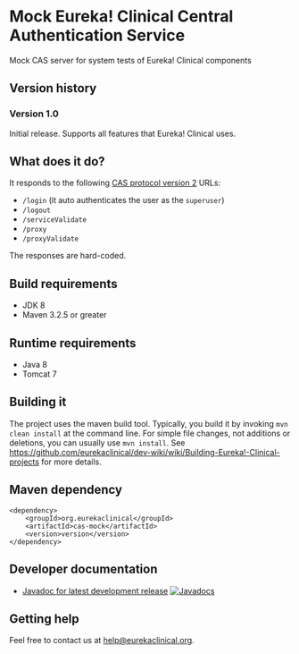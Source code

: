 # Mock Eureka! Clinical Central Authentication Service
Mock CAS server for system tests of Eureka! Clinical components

## Version history
### Version 1.0
Initial release. Supports all features that Eureka! Clinical uses.

## What does it do?

It responds to the following [CAS protocol version 2](https://apereo.github.io/cas/5.0.x/protocol/CAS-Protocol.html) URLs:
* `/login` (it auto authenticates the user as the `superuser`) 
* `/logout`
* `/serviceValidate`
* `/proxy`
* `/proxyValidate`

The responses are hard-coded.

## Build requirements
* JDK 8
* Maven 3.2.5 or greater

## Runtime requirements
* Java 8
* Tomcat 7

## Building it
The project uses the maven build tool. Typically, you build it by invoking `mvn clean install` at the command line. For simple file changes, not additions or deletions, you can usually use `mvn install`. See https://github.com/eurekaclinical/dev-wiki/wiki/Building-Eureka!-Clinical-projects for more details.

## Maven dependency
```
<dependency>
    <groupId>org.eurekaclinical</groupId>
    <artifactId>cas-mock</artifactId>
    <version>version</version>
</dependency>
```

## Developer documentation
* [Javadoc for latest development release](http://javadoc.io/doc/org.eurekaclinical/cas-mock) [![Javadocs](http://javadoc.io/badge/org.eurekaclinical/cas-mock.svg)](http://javadoc.io/doc/org.eurekaclinical/cas-mock)

## Getting help
Feel free to contact us at help@eurekaclinical.org.
